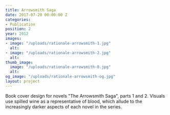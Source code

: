 ```yaml
---
title: Arrowsmith Saga
date: 2017-07-20 00:00:00 Z
categories:
- Publication
position: 2
year: 2012
images:
- image: "/uploads/rationale-arrowsmith-1.jpg"
  alt:
- image: "/uploads/rationale-arrowsmith-2.jpg"
  alt:
thumb_image:
  image: "/uploads/rationale-arrowsmith-0.jpg"
  alt:
og_image: "/uploads/rationale-arrowsmith-og.jpg"
layout: project
---
```


Book cover design for novels "The Arrowsmith Saga", parts 1 and 2. Visuals use spilled wine as a representative of blood, which allude to the increasingly darker aspects of each novel in the series.
